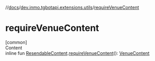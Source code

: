 //[docs](../../index.md)/[dev.inmo.tgbotapi.extensions.utils](index.md)/[requireVenueContent](require-venue-content.md)



# requireVenueContent  
[common]  
Content  
inline fun [ResendableContent](../dev.inmo.tgbotapi.types.message.content.abstracts/-resendable-content/index.md).[requireVenueContent](require-venue-content.md)(): [VenueContent](../dev.inmo.tgbotapi.types.message.content/-venue-content/index.md)  



